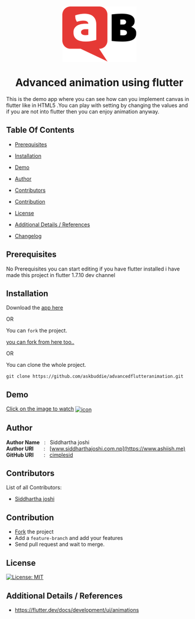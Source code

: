 <p align="center">
    <a href="https://www.askbuddie.com">
        <img src="https://raw.githubusercontent.com/askbuddie/readme/master/ask-buddie-icon-200x150.png" align="center" alt="askbuddie-icon"/>
    </a>
</p>
<h1 align="center" style="border: 0;"> Advanced animation using flutter </h1>

This is the demo app where you can see how can you implement canvas in flutter like in HTML5 .You can play with setting by changing the values and if you are not into flutter  then you can enjoy animation anyway.


## Table Of Contents
 - [Prerequisites](#prerequisites)
 - [Installation](#installation)
 - [Demo](#demo)
 
 - [Author](#author)
 - [Contributors](#contributors)
 - [Contribution](#contribution)
 - [License](#license)
 - [Additional Details / References](#additional-details--references)
 - [Changelog](#changelog)
 
## Prerequisites
 

 

No Prerequisites you can start editing if you have flutter installed i have made this project in flutter 1.7.10 dev channel

 
## Installation

Download the  [app here](https://github.com/askbuddie/advancedflutteranimation/blob/master/fubble2.apk)

OR

You can `fork` the project.

[you can fork from here too..](https://github.com/askbuddie/advancedflutteranimation/fork)

OR

You can clone the whole project.


```
git clone https://github.com/askbuddie/advancedflutteranimation.git
```
 
## Demo
[Click on the image to watch](https://youtu.be/kwtu2Wf1fO8)
<a href="https://youtu.be/kwtu2Wf1fO8">
        <img src="https://i9.ytimg.com/vi/kwtu2Wf1fO8/hqdefault.jpg?sqp=CNii7OgF&rs=AOn4CLBUruWFP_2qc0xdmaJvsJoMFRQAGQ" align="center" alt="icon"/>
    </a>
 

 
## Author

**Author Name** &nbsp; : &nbsp; Siddhartha joshi <br>
**Author URI** &nbsp; &nbsp; &nbsp; : &nbsp; [www.siddharthajoshi.com.np](https://www.ashiish.me) <br>
**GitHub URI** &nbsp; &nbsp; &nbsp; : &nbsp; [cimplesid](https://github.com/cimplesid)
 
## Contributors

List of all Contributors:
- [Siddhartha joshi](https://github.com/cimplesid)
 
## Contribution


- [Fork](https://github.com/askbuddie/advancedflutteranimation/fork) the project
- Add a `feature-branch` and add your features
- Send pull request and wait to merge.


## License

[![License: MIT](https://img.shields.io/badge/License-MIT-red.svg)](https://opensource.org/licenses/MIT)


## Additional Details / References

- https://flutter.dev/docs/development/ui/animations
 

